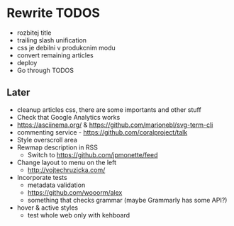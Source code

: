 # Rewrite TODOS

* rozbitej title
* trailing slash unification
* css je debilni v produkcnim modu
* convert remaining articles
* deploy
* Go through TODOS

## Later

* cleanup articles css, there are some importants and other stuff
* Check that Google Analytics works
* https://asciinema.org/ & https://github.com/marionebl/svg-term-cli
* commenting service - https://github.com/coralproject/talk
* Style overscroll area
* Rewmap description in RSS
  * Switch to https://github.com/jpmonette/feed
* Change layout to menu on the left
  * http://vojtechruzicka.com/
* Incorporate tests
  * metadata validation
  * https://github.com/wooorm/alex
  * something that checks grammar (maybe Grammarly has some API?)
* hover & active styles
  * test whole web only with kehboard
